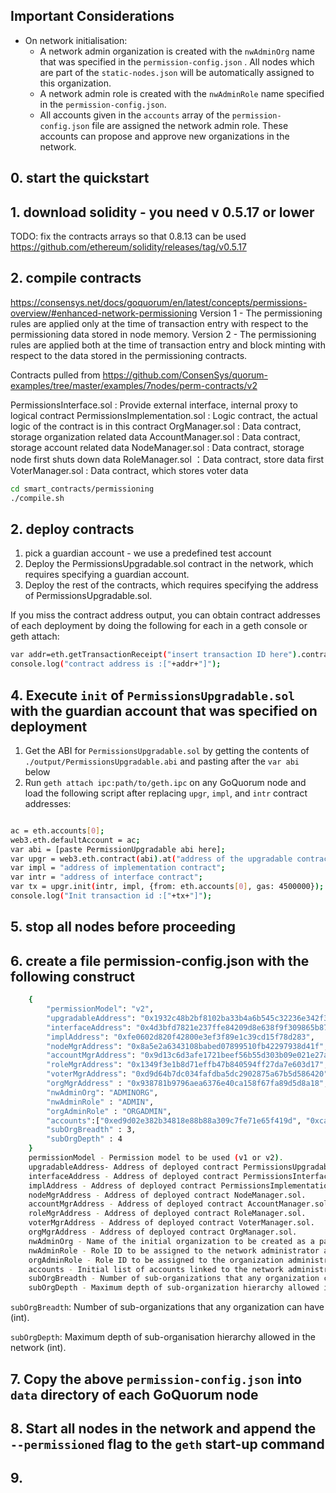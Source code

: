 
## Important Considerations

- On network initialisation:
    - A network admin organization is created with the `nwAdminOrg` name that was specified in the `permission-config.json` . All nodes which are part of the `static-nodes.json` will be automatically assigned to this organization.
    - A network admin role is created with the `nwAdminRole` name specified in the `permission-config.json`.
    - All accounts given in the `accounts` array of the `permission-config.json` file are assigned the network admin role. These accounts can propose and approve new organizations in the network.


## 0. start the quickstart

## 1. download solidity - you need v 0.5.17 or lower

TODO: fix the contracts arrays so that 0.8.13 can be used
https://github.com/ethereum/solidity/releases/tag/v0.5.17


## 2. compile contracts

https://consensys.net/docs/goquorum/en/latest/concepts/permissions-overview/#enhanced-network-permissioning
Version 1 - The permissioning rules are applied only at the time of transaction entry with respect to the permissioning data stored in node memory.
Version 2 - The permissioning rules are applied both at the time of transaction entry and block minting with respect to the data stored in the permissioning contracts.

Contracts pulled from https://github.com/ConsenSys/quorum-examples/tree/master/examples/7nodes/perm-contracts/v2

PermissionsInterface.sol : Provide external interface, internal proxy to logical contract
PermissionsImplementation.sol : Logic contract, the actual logic of the contract is in this contract
OrgManager.sol : Data contract, storage organization related data
AccountManager.sol : Data contract, storage account related data
NodeManager.sol : Data contract, storage node first shuts down data
RoleManager.sol ：Data contract, store data first
VoterManager.sol : Data contract, which stores voter data


```bash
cd smart_contracts/permissioning
./compile.sh
```

## 2. deploy contracts

1. pick a guardian account - we use a predefined test account 
2. Deploy the PermissionsUpgradable.sol contract in the network, which requires specifying a guardian account.
3. Deploy the rest of the contracts, which requires specifying the address of PermissionsUpgradable.sol.

If you miss the contract address output, you can obtain contract addresses of each deployment by doing the following for each in a geth console or geth attach:

```bash
var addr=eth.getTransactionReceipt("insert transaction ID here").contractAddress;
console.log("contract address is :["+addr+"]");
```

## 4. Execute `init` of `PermissionsUpgradable.sol` with the guardian account that was specified on deployment

1. Get the ABI for `PermissionsUpgradable.sol` by getting the contents of `./output/PermissionsUpgradable.abi` and pasting after the `var abi` below
2. Run `geth attach ipc:path/to/geth.ipc` on any GoQuorum node and load the following script after replacing `upgr`, `impl`, and `intr` contract addresses:

```bash

ac = eth.accounts[0];
web3.eth.defaultAccount = ac;
var abi = [paste PermissionUpgradable abi here];
var upgr = web3.eth.contract(abi).at("address of the upgradable contracts"); 
var impl = "address of implementation contract";
var intr = "address of interface contract";
var tx = upgr.init(intr, impl, {from: eth.accounts[0], gas: 4500000});
console.log("Init transaction id :["+tx+"]");
```

## 5. stop all nodes before proceeding

## 6. create a file permission-config.json with the following construct

```bash
    {
        "permissionModel": "v2",
        "upgradableAddress": "0x1932c48b2bf8102ba33b4a6b545c32236e342f34",
        "interfaceAddress": "0x4d3bfd7821e237ffe84209d8e638f9f309865b87",
        "implAddress": "0xfe0602d820f42800e3ef3f89e1c39cd15f78d283",
        "nodeMgrAddress": "0x8a5e2a6343108babed07899510fb42297938d41f",
        "accountMgrAddress": "0x9d13c6d3afe1721beef56b55d303b09e021e27ab",
        "roleMgrAddress": "0x1349f3e1b8d71effb47b840594ff27da7e603d17",
        "voterMgrAddress": "0xd9d64b7dc034fafdba5dc2902875a67b5d586420",
        "orgMgrAddress" : "0x938781b9796aea6376e40ca158f67fa89d5d8a18",
        "nwAdminOrg": "ADMINORG",
        "nwAdminRole" : "ADMIN",
        "orgAdminRole" : "ORGADMIN",
        "accounts":["0xed9d02e382b34818e88b88a309c7fe71e65f419d", "0xca843569e3427144cead5e4d5999a3d0ccf92b8e"],
        "subOrgBreadth" : 3,
        "subOrgDepth" : 4
    }
    permissionModel - Permission model to be used (v1 or v2).
    upgradableAddress- Address of deployed contract PermissionsUpgradable.sol.
    interfaceAddress - Address of deployed contract PermissionsInterface.sol.
    implAddress - Address of deployed contract PermissionsImplementation.sol.
    nodeMgrAddress - Address of deployed contract NodeManager.sol.
    accountMgrAddress - Address of deployed contract AccountManager.sol.
    roleMgrAddress - Address of deployed contract RoleManager.sol.
    voterMgrAddress - Address of deployed contract VoterManager.sol.
    orgMgrAddress - Address of deployed contract OrgManager.sol.
    nwAdminOrg - Name of the initial organization to be created as a part of the network boot up with a new permissions model. This organization owns all the initial nodes and network administrator accounts at the network boot up.
    nwAdminRole - Role ID to be assigned to the network administrator accounts.
    orgAdminRole - Role ID to be assigned to the organization administrator account.
    accounts - Initial list of accounts linked to the network administrator organization and assigned the network administrator role. These accounts have complete control of the network and can propose and approve new organizations into the network.
    subOrgBreadth - Number of sub-organizations that any organization can have.
    subOrgDepth - Maximum depth of sub-organization hierarchy allowed in the network.
```

`subOrgBreadth`: Number of sub-organizations that any organization can have (int).

`subOrgDepth`: Maximum depth of sub-organisation hierarchy allowed in the network (int).

## 7. Copy the above `permission-config.json` into `data` directory of each GoQuorum node

## 8. Start all nodes in the network and append the `--permissioned` flag to the `geth` start-up command

## 9. 
